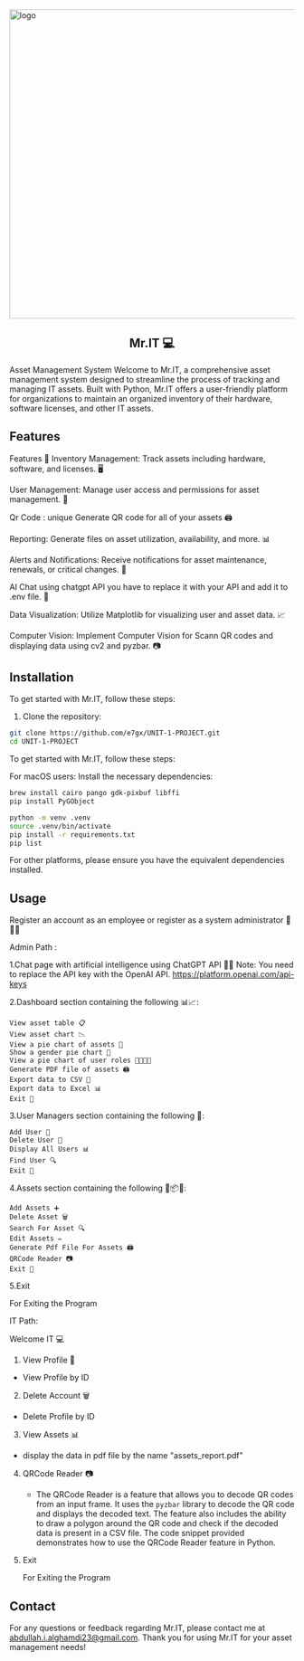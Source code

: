 
<img width="547" alt="logo" src="https://github.com/e7gx/UNIT-1-PROJECT/assets/128918277/45ae3535-28c0-431e-9420-ccb9f6f3ad4c">



## <center>Mr.IT 💻</center>

Asset Management System
Welcome to Mr.IT, a comprehensive asset management system designed to streamline the process of tracking and managing IT assets. Built with Python, Mr.IT offers a user-friendly platform for organizations to maintain an organized inventory of their hardware, software licenses, and other IT assets.

## Features

Features 🚀
Inventory Management: Track assets including hardware, software, and licenses. 🖥️

User Management: Manage user access and permissions for asset management. 👤

Qr Code : unique Generate QR code for all of your assets 🖨️

Reporting: Generate files on asset utilization, availability, and more. 📊

Alerts and Notifications: Receive notifications for asset maintenance, renewals, or critical changes. 🔔

AI Chat using chatgpt API you have to replace it with your API and add it to .env file. 🤖

Data Visualization: Utilize Matplotlib for visualizing user and asset data. 📈

Computer Vision: Implement Computer Vision for Scann QR codes and displaying data using cv2 and pyzbar. 📷



## Installation


To get started with Mr.IT, follow these steps:

1. Clone the repository:

```bash
git clone https://github.com/e7gx/UNIT-1-PROJECT.git
cd UNIT-1-PROJECT
```
To get started with Mr.IT, follow these steps:


For macOS users:
Install the necessary dependencies:
```bash
brew install cairo pango gdk-pixbuf libffi
pip install PyGObject

python -m venv .venv
source .venv/bin/activate  
pip install -r requirements.txt
pip list 

```

For other platforms, please ensure you have the equivalent dependencies installed.

## Usage
Register an account as an employee or register as a system administrator 📝👨‍💼


Admin Path :

1.Chat page with artificial intelligence using ChatGPT API 🤖💬
    Note: You need to replace the API key with the OpenAI API.
    https://platform.openai.com/api-keys


2.Dashboard section containing the following 📊📈:

    View asset table 📋
    View asset chart 📉
    View a pie chart of assets 🥧
    Show a gender pie chart 🚻
    View a pie chart of user roles 🧑‍💻👩‍💻
    Generate PDF file of assets 🖨️
    Export data to CSV 📄
    Export data to Excel 📊
    Exit 🚪

3.User Managers section containing the following 🎩:

    Add User 📇
    Delete User 👋
    Display All Users 📊
    Find User 🔍
    Exit 🚪


4.Assets section containing the following 📝📦🔧:

    Add Assets ➕
    Delete Asset 🗑️
    Search For Asset 🔍
    Edit Assets ✏️
    Generate Pdf File For Assets 🖨️
    QRCode Reader 📷
    Exit 🚪


5.Exit

  For Exiting the Program




IT Path:

Welcome IT  💻

1. View Profile 👤

  - View Profile by ID 

2. Delete Account 🗑️

  - Delete Profile by ID 

3. View Assets 📊

  - display the data in pdf file by the name "assets_report.pdf"

4. QRCode Reader 📷

    - The QRCode Reader is a feature that allows you to decode QR codes from an input frame. It uses the `pyzbar` library to     decode the QR code and displays the decoded text. The feature also includes the ability to draw a polygon around the QR code and check if the decoded data is present in a CSV file. The code snippet provided demonstrates how to use the QRCode Reader feature in Python.

5. Exit

    For Exiting the Program


## Contact
For any questions or feedback regarding Mr.IT, please contact me at abdullah.i.alghamdi23@gmail.com.
Thank you for using Mr.IT for your asset management needs!


